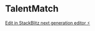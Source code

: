# TalentMatch

[Edit in StackBlitz next generation editor ⚡️](https://stackblitz.com/~/github.com/GhostWolfRider/TalentMatch)